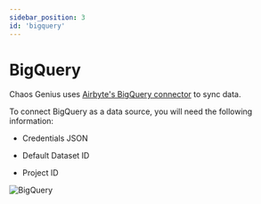 ```yaml
---
sidebar_position: 3
id: 'bigquery'
---
```


# BigQuery

Chaos Genius uses [Airbyte's BigQuery connector](https://docs.airbyte.io/integrations/sources/bigquery) to sync data.

To connect BigQuery as a data source, you will need the following information:

-   Credentials JSON

-   Default Dataset ID

-   Project ID

![BigQuery](/img/connecting-to-data-sources/bigquery.png)


